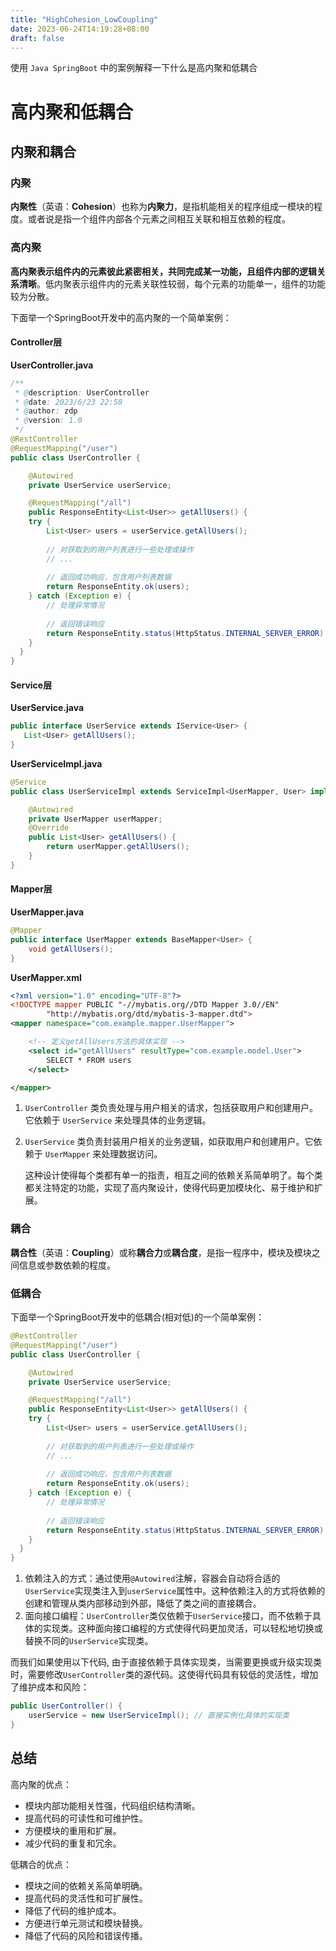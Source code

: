 ```yaml
---
title: "HighCohesion_LowCoupling"
date: 2023-06-24T14:19:28+08:00
draft: false
---
```

使用 `Java SpringBoot` 中的案例解释一下什么是高内聚和低耦合
<!--more-->
# 高内聚和低耦合

## 内聚和耦合

### 内聚

**内聚性**（英语：**Cohesion**）也称为**内聚力**，是指机能相关的程序组成一模块的程度。或者说是指一个组件内部各个元素之间相互关联和相互依赖的程度。

### 高内聚

**高内聚表示组件内的元素彼此紧密相关，共同完成某一功能，且组件内部的逻辑关系清晰**。低内聚表示组件内的元素关联性较弱，每个元素的功能单一，组件的功能较为分散。

下面举一个SpringBoot开发中的高内聚的一个简单案例：

#### Controller层

**UserController.java**

```java
/**
 * @description: UserController
 * @date: 2023/6/23 22:58
 * @author: zdp
 * @version: 1.0
 */
@RestController
@RequestMapping("/user")
public class UserController {

    @Autowired
    private UserService userService;

    @RequestMapping("/all")
	public ResponseEntity<List<User>> getAllUsers() {
    try {
        List<User> users = userService.getAllUsers();
        
        // 对获取到的用户列表进行一些处理或操作
        // ...
        
        // 返回成功响应，包含用户列表数据
        return ResponseEntity.ok(users);
    } catch (Exception e) {
        // 处理异常情况
        
        // 返回错误响应
        return ResponseEntity.status(HttpStatus.INTERNAL_SERVER_ERROR).body(null);
    }
  }
}
```

#### Service层

**UserService.java**

 ```java
public interface UserService extends IService<User> {
    List<User> getAllUsers();
}
 ```

**UserServiceImpl.java**

```java
@Service
public class UserServiceImpl extends ServiceImpl<UserMapper, User> implements UserService {

    @Autowired
    private UserMapper userMapper;
    @Override
    public List<User> getAllUsers() {
        return userMapper.getAllUsers();
    }
}
```



#### Mapper层

**UserMapper.java**

```java
@Mapper
public interface UserMapper extends BaseMapper<User> {
    void getAllUsers();
}
```

**UserMapper.xml**

```xml
<?xml version="1.0" encoding="UTF-8"?>
<!DOCTYPE mapper PUBLIC "-//mybatis.org//DTD Mapper 3.0//EN"
        "http://mybatis.org/dtd/mybatis-3-mapper.dtd">
<mapper namespace="com.example.mapper.UserMapper">

    <!-- 定义getAllUsers方法的具体实现 -->
    <select id="getAllUsers" resultType="com.example.model.User">
        SELECT * FROM users
    </select>

</mapper>
```



1. `UserController` 类负责处理与用户相关的请求，包括获取用户和创建用户。它依赖于 `UserService` 来处理具体的业务逻辑。

2. `UserService` 类负责封装用户相关的业务逻辑，如获取用户和创建用户。它依赖于 `UserMapper` 来处理数据访问。

   这种设计使得每个类都有单一的指责，相互之间的依赖关系简单明了。每个类都关注特定的功能，实现了高内聚设计，使得代码更加模块化、易于维护和扩展。

### 耦合

**耦合性**（英语：**Coupling**）或称**耦合力**或**耦合度**，是指一程序中，模块及模块之间信息或参数依赖的程度。

### 低耦合

下面举一个SpringBoot开发中的低耦合(相对低)的一个简单案例：

```java
@RestController
@RequestMapping("/user")
public class UserController {

    @Autowired
    private UserService userService;

    @RequestMapping("/all")
	public ResponseEntity<List<User>> getAllUsers() {
    try {
        List<User> users = userService.getAllUsers();
        
        // 对获取到的用户列表进行一些处理或操作
        // ...
        
        // 返回成功响应，包含用户列表数据
        return ResponseEntity.ok(users);
    } catch (Exception e) {
        // 处理异常情况
        
        // 返回错误响应
        return ResponseEntity.status(HttpStatus.INTERNAL_SERVER_ERROR).body(null);
    }
  }
}
```

1. 依赖注入的方式：通过使用`@Autowired`注解，容器会自动将合适的`UserService`实现类注入到`userService`属性中。这种依赖注入的方式将依赖的创建和管理从类内部移动到外部，降低了类之间的直接耦合。
2. 面向接口编程：`UserController`类仅依赖于`UserService`接口，而不依赖于具体的实现类。这种面向接口编程的方式使得代码更加灵活，可以轻松地切换或替换不同的`UserService`实现类。

而我们如果使用以下代码, 由于直接依赖于具体实现类，当需要更换或升级实现类时，需要修改`UserController`类的源代码。这使得代码具有较低的灵活性，增加了维护成本和风险：

```java
public UserController() {
    userService = new UserServiceImpl(); // 直接实例化具体的实现类
}
```

## 总结

高内聚的优点：

- 模块内部功能相关性强，代码组织结构清晰。
- 提高代码的可读性和可维护性。
- 方便模块的重用和扩展。
- 减少代码的重复和冗余。

低耦合的优点：

- 模块之间的依赖关系简单明确。
- 提高代码的灵活性和可扩展性。
- 降低了代码的维护成本。
- 方便进行单元测试和模块替换。
- 降低了代码的风险和错误传播。

